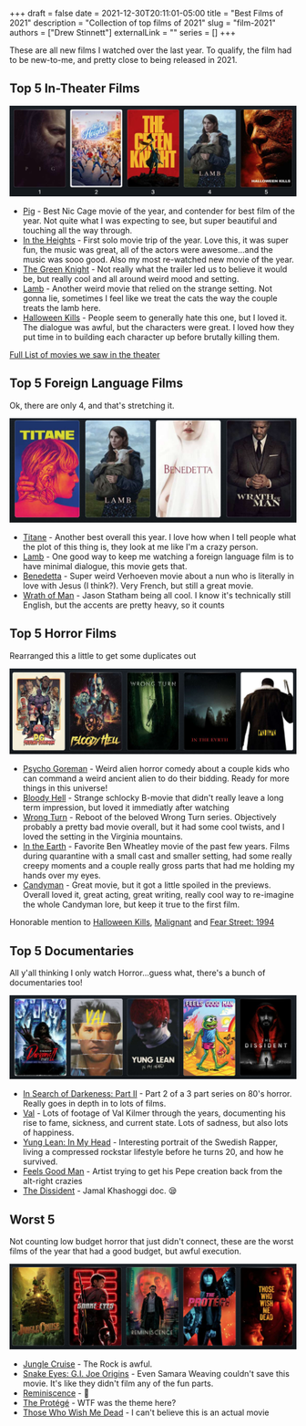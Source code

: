 +++ 
draft = false
date = 2021-12-30T20:11:01-05:00
title = "Best Films of 2021"
description = "Collection of top films of 2021"
slug = "film-2021"
authors = ["Drew Stinnett"]
externalLink = ""
series = []
+++

These are all new films I watched over the last year. To qualify, the film had
to be new-to-me, and pretty close to being released in 2021.

## Top 5 In-Theater Films

![best-in-theater-films](/images/2021-films/best-theater.png)

* [Pig](https://letterboxd.com/film/pig-2021/) - Best Nic Cage movie of the year, and contender for best film of the year. Not quite what I was expecting to see, but super beautiful and touching all the way through.
* [In the Heights](https://letterboxd.com/film/in-the-heights/) - First solo movie trip of the year. Love this, it was super fun, the music was great, all of the actors were awesome...and the music was sooo good. Also my most re-watched new movie of the year.
* [The Green Knight](https://letterboxd.com/film/the-green-knight/) - Not really what the trailer led us to believe it would be, but really cool and all around weird mood and setting.
* [Lamb](https://letterboxd.com/film/lamb-2021/) - Another weird movie that relied on the strange setting. Not gonna lie, sometimes I feel like we treat the cats the way the couple treats the lamb here.
* [Halloween Kills](https://letterboxd.com/film/halloween-kills/) - People seem to generally hate this one, but I loved it. The dialogue was awful, but the characters were great. I loved how they put time in to building each character up before brutally killing them.

[Full List of movies we saw in the theater](https://letterboxd.com/mondodrew/list/2021-movie-church/)

## Top 5 Foreign Language Films

Ok, there are only 4, and that's stretching it.

![best-foreign-films](/images/2021-films/foreign.png)

* [Titane](https://letterboxd.com/film/titane/) - Another best overall this year. I love how when I tell people what the plot of this thing is, they look at me like I'm a crazy person.
* [Lamb](https://letterboxd.com/film/lamb-2021/) - One good way to keep me watching a foreign language film is to have minimal dialogue, this movie gets that.
* [Benedetta](https://letterboxd.com/film/benedetta/) - Super weird Verhoeven movie about a nun who is literally in love with Jesus (I think?). Very French, but still a great movie.
* [Wrath of Man](https://letterboxd.com/film/wrath-of-man/) - Jason Statham being all cool. I know it's technically still English, but the accents are pretty heavy, so it counts

## Top 5 Horror Films

Rearranged this a little to get some duplicates out

![best-horror-films](/images/2021-films/horror.png)

* [Psycho Goreman](https://letterboxd.com/film/psycho-goreman/) - Weird alien horror comedy about a couple kids who can command a weird ancient alien to do their bidding. Ready for more things in this universe!
* [Bloody Hell](https://letterboxd.com/film/bloody-hell-2020/) - Strange schlocky B-movie that didn't really leave a long term impression, but loved it immediatly after watching
* [Wrong Turn](https://letterboxd.com/film/wrong-turn-2021/) - Reboot of the beloved Wrong Turn series. Objectively probably a pretty bad movie overall, but it had some cool twists, and I loved the setting in the Virginia mountains.
* [In the Earth](https://letterboxd.com/film/in-the-earth/) - Favorite Ben Wheatley movie of the past few years. Films during quarantine with a small cast and smaller setting, had some really creepy moments and a couple really gross parts that had me holding my hands over my eyes.
* [Candyman](https://letterboxd.com/film/candyman-2021/) - Great movie, but it got a little spoiled in the previews. Overall loved it, great acting, great writing, really cool way to re-imagine the whole Candyman lore, but keep it true to the first film.

Honorable mention to [Halloween Kills](https://letterboxd.com/film/halloween-kills/), [Malignant](https://letterboxd.com/film/malignant-2021/) and [Fear Street: 1994](https://letterboxd.com/film/fear-street-1994/)

## Top 5 Documentaries

All y'all thinking I only watch Horror...guess what, there's a bunch of documentaries too!

![best-documentaries](/images/2021-films/documentaries.png)

* [In Search of Darkeness: Part II](https://letterboxd.com/film/in-search-of-darkness-part-ii/) - Part 2 of a 3 part series on 80's horror. Really goes in depth in to lots of films.
* [Val](https://letterboxd.com/film/val/) - Lots of footage of Val Kilmer through the years, documenting his rise to fame, sickness, and current state. Lots of sadness, but also lots of happiness.
* [Yung Lean: In My Head](https://letterboxd.com/film/yung-lean-in-my-head/) - Interesting portrait of the Swedish Rapper, living a compressed rockstar lifestyle before he turns 20, and how he survived.
* [Feels Good Man](https://letterboxd.com/film/feels-good-man/) - Artist trying to get his Pepe creation back from the alt-right crazies
* [The Dissident](https://letterboxd.com/film/the-dissident/) - Jamal Khashoggi doc. 😪

## Worst 5

Not counting low budget horror that just didn't connect, these are the worst
films of the year that had a good budget, but awful execution.

![worst](/images/2021-films/worst.png)

* [Jungle Cruise](https://letterboxd.com/film/jungle-cruise/) - The Rock is awful.
* [Snake Eyes: G.I. Joe Origins](https://letterboxd.com/film/snake-eyes-gi-joe-origins/) - Even Samara Weaving couldn't save this movie. It's like they didn't film any of the fun parts.
* [Reminiscence](https://letterboxd.com/film/reminiscence-2021/) - 🤮
* [The Protégé](https://letterboxd.com/film/the-protege/) - WTF was the theme here?
* [Those Who Wish Me Dead](https://letterboxd.com/film/those-who-wish-me-dead/) - I can't believe this is an actual movie